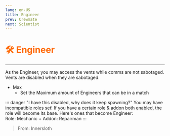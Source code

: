 ```yaml
---
lang: en-US
title: Engineer
prev: Crewmate
next: Scientist
---
```


# <font color="#FF6A00">🛠️ <b>Engineer</b></font> <Badge text="Vanilla" type="tip" vertical="middle"/>
---

As the Engineer, you may access the vents while comms are not sabotaged.<br>
Vents are disabled when they are sabotaged.
* Max
  * Set the Maximum amount of Engineers that can be in a match

::: danger "I have this disabled, why does it keep spawning?"
You may have incompatible roles set! If you have a certain role & addon both enabled, the role will become its base. Here's ones that become Engineer:<br>
Role: Mechanic + Addon: Repairman
:::

> From: Innersloth